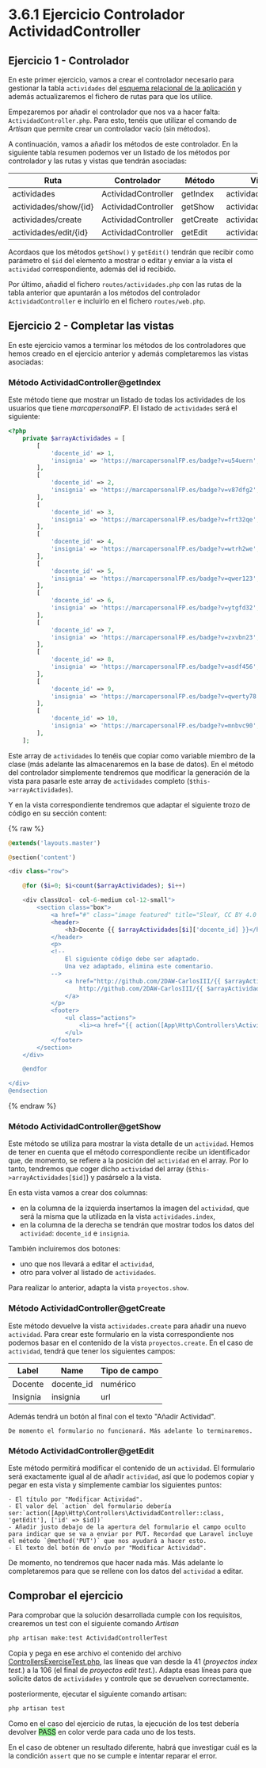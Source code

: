 # 3.6.1 Ejercicio Controlador ActividadController

## Ejercicio 1 - Controlador

En este primer ejercicio, vamos a crear el controlador necesario para gestionar la tabla `actividades` del [esquema relacional de la aplicación](https://raw.githubusercontent.com/2DAW-CarlosIII/marcapersonalFP_REA/master/documentos/marcapersonalFP.drawio.png) y además actualizaremos el fichero de rutas para que los utilice.

Empezaremos por añadir el controlador que nos va a hacer falta: `ActividadController.php`. Para esto, tenéis que utilizar el comando de _Artisan_ que permite crear un controlador vacío (sin métodos).

A continuación, vamos a añadir los métodos de este controlador. En la siguiente tabla resumen podemos ver un listado de los métodos por controlador y las rutas y vistas que tendrán asociadas:

Ruta | Controlador | Método | Vista
-----|--|----|--
actividades | ActividadController | getIndex | actividades.index
actividades/show/{id} | ActividadController | getShow | actividades.show
actividades/create | ActividadController | getCreate | actividades.create
actividades/edit/{id} | ActividadController | getEdit | actividades.edit

Acordaos que los métodos `getShow()` y `getEdit()` tendrán que recibir como parámetro el `$id` del elemento a mostrar o editar y enviar a la vista el `actividad` correspondiente, además del id recibido.

Por último, añadid el fichero `routes/actividades.php` con las rutas de la tabla anterior que apuntarán a los métodos del controlador `ActividadController` e incluirlo en el fichero `routes/web.php`.

## Ejercicio 2 - Completar las vistas

En este ejercicio vamos a terminar los métodos de los controladores que hemos creado en el ejercicio anterior y además completaremos las vistas asociadas:

### Método ActividadController@getIndex

Este método tiene que mostrar un listado de todas los actividades de los usuarios que tiene _marcapersonalFP_. El listado de `actividades` será el siguiente:

```php
<?php
    private $arrayActividades = [
        [
            'docente_id' => 1,
            'insignia' => 'https://marcapersonalFP.es/badge?v=u54uern',
        ],
        [
            'docente_id' => 2,
            'insignia' => 'https://marcapersonalFP.es/badge?v=v87dfg2',
        ],
        [
            'docente_id' => 3,
            'insignia' => 'https://marcapersonalFP.es/badge?v=frt32qe',
        ],
        [
            'docente_id' => 4,
            'insignia' => 'https://marcapersonalFP.es/badge?v=wtrh2we',
        ],
        [
            'docente_id' => 5,
            'insignia' => 'https://marcapersonalFP.es/badge?v=qwer123',
        ],
        [
            'docente_id' => 6,
            'insignia' => 'https://marcapersonalFP.es/badge?v=ytgfd32',
        ],
        [
            'docente_id' => 7,
            'insignia' => 'https://marcapersonalFP.es/badge?v=zxvbn23',
        ],
        [
            'docente_id' => 8,
            'insignia' => 'https://marcapersonalFP.es/badge?v=asdf456',
        ],
        [
            'docente_id' => 9,
            'insignia' => 'https://marcapersonalFP.es/badge?v=qwerty78',
        ],
        [
            'docente_id' => 10,
            'insignia' => 'https://marcapersonalFP.es/badge?v=mnbvc90',
        ],
    ];

```

Este array de `actividades` lo tenéis que copiar como variable miembro de la clase (más adelante las almacenaremos en la base de datos). En el método del controlador simplemente tendremos que modificar la generación de la vista para pasarle este array de `actividades` completo (`$this->arrayActividades`).

Y en la vista correspondiente tendremos que adaptar el siguiente trozo de código en su sección content:

{% raw %}
```php
@extends('layouts.master')

@section('content')

<div class="row">

    @for ($i=0; $i<count($arrayActividades); $i++)

    <div classUcol- col-6-medium col-12-small">
        <section class="box">
            <a href="#" class="image featured" title="SleaY, CC BY 4.0 &lt;https://creativecommons.org/licenses/by/4.0&gt;, via Wikimedia Commons"><img width="256" alt="Curriculum-vitae-warning-icon" src="https://upload.wikimedia.org/wikipedia/commons/thumb/9/9f/Curriculum-vitae-warning-icon.svg/256px-Curriculum-vitae-warning-icon.svg.png"></a>
            <header>
                <h3>Docente {{ $arrayActividades[$i]['docente_id] }}</h3>
            </header>
            <p>
            <!--
                El siguiente código debe ser adaptado.
                Una vez adaptado, elimina este comentario.
            -->
                <a href="http://github.com/2DAW-CarlosIII/{{ $arrayActividades[$i]['dominio'] }}"> 
                    http://github.com/2DAW-CarlosIII/{{ $arrayActividades[$i]['dominio'] }}
                </a>
            </p>
            <footer>
                <ul class="actions">
                    <li><a href="{{ action([App\Http\Controllers\ActividadController::class, 'getShow'], ['id' => $i] ) }}" class="button alt">Más info</a></li>
                </ul>
            </footer>
        </section>
    </div>

    @endfor

</div>
@endsection
```
{% endraw %}

### Método ActividadController@getShow

Este método se utiliza para mostrar la vista detalle de un `actividad`. Hemos de tener en cuenta que el método correspondiente recibe un identificador que, de momento, se refiere a la posición del `actividad` en el array. Por lo tanto, tendremos que coger dicho `actividad` del array (`$this->arrayActividades[$id]`) y pasárselo a la vista.

En esta vista vamos a crear dos columnas:

- en la columna de la izquierda insertamos la imagen del `actividad`, que será la misma que la utilizada en la vista `actividades.index`,
- en la columna de la derecha se tendrán que mostrar todos los datos del `actividad`: `docente_id` e `insignia`.

También incluiremos dos botones:

- uno que nos llevará a editar el `actividad`,
- otro para volver al listado de `actividades`.

Para realizar lo anterior, adapta la vista `proyectos.show`.

### Método ActividadController@getCreate

Este método devuelve la vista `actividades.create` para añadir una nuevo `actividad`. Para crear este formulario en la vista correspondiente nos podemos basar en el contenido de la vista `proyectos.create`. En el caso de `actividad`, tendrá que tener los siguientes campos:

Label | Name | Tipo de campo
------|------|--------------
Docente | docente_id | numérico
Insignia | insignia | url

Además tendrá un botón al final con el texto "Añadir Actividad".

    De momento el formulario no funcionará. Más adelante lo terminaremos.

### Método ActividadController@getEdit

Este método permitirá modificar el contenido de un `actividad`. El formulario será exactamente igual al de añadir `actividad`, así que lo podemos copiar y pegar en esta vista y simplemente cambiar los siguientes puntos:

    - El título por "Modificar Actividad".
    - El valor del `action` del formulario debería ser:`action([App\Http\Controllers\ActividadController::class, 'getEdit'], ['id' => $id])`
    - Añadir justo debajo de la apertura del formulario el campo oculto para indicar que se va a enviar por PUT. Recordad que Laravel incluye el método `@method('PUT')` que nos ayudará a hacer esto.
    - El texto del botón de envío por "Modificar Actividad".

De momento, no tendremos que hacer nada más. Más adelante lo completaremos para que se rellene con los datos del `actividad` a editar.

## Comprobar el ejercicio

Para comprobar que la solución desarrollada cumple con los requisitos, crearemos un test con el siguiente comando _Artisan_

```bash
php artisan make:test ActividadControllerTest
```

Copia y pega en ese archivo el contenido del archivo [ControllersExerciseTest.php](./materiales/ejercicios-laravel/tests/Feature/ControllersExerciseTest.php), las líneas que van desde la 41 (_proyectos index test._) a la 106 (el final de _proyectos edit test._).
Adapta esas líneas para que solicite datos de `actividades` y controle que se devuelven correctamente.

posteriormente, ejecutar el siguiente comando artisan:

```bash
php artisan test
```

Como en el caso del ejercicio de rutas, la ejecución de los test debería devolver <span style="background-color: lightgreen">PASS</span> en color verde para cada uno de los tests.

En el caso de obtener un resultado diferente, habrá que investigar cuál es la la condición `assert` que no se cumple e intentar reparar el error.
